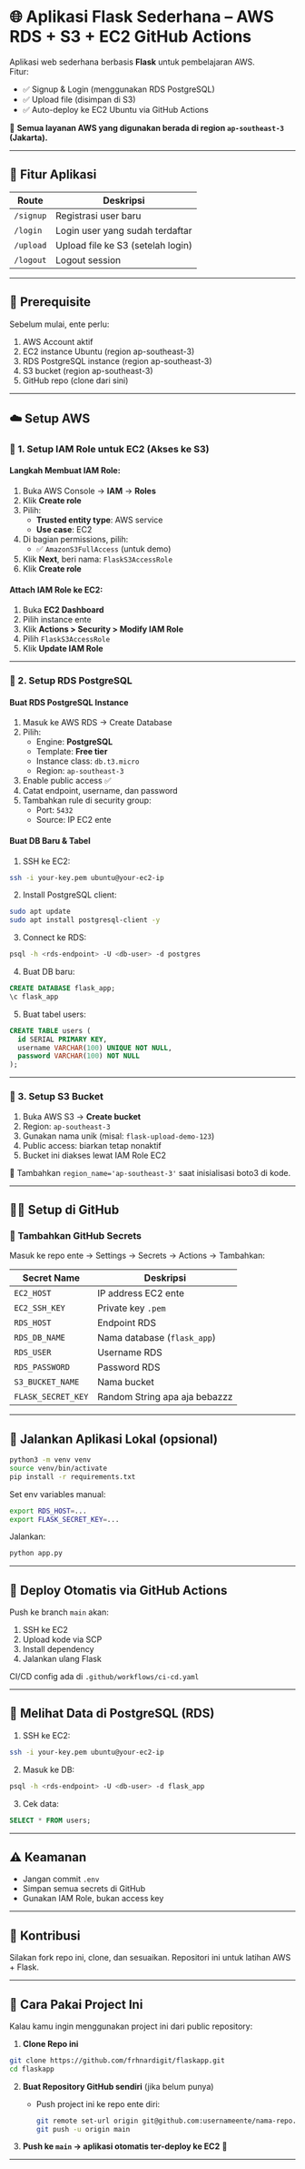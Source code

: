 # 🌐 Aplikasi Flask Sederhana – AWS RDS + S3 + EC2  GitHub Actions

Aplikasi web sederhana berbasis **Flask** untuk pembelajaran AWS.  
Fitur:
- ✅ Signup & Login (menggunakan RDS PostgreSQL)
- ✅ Upload file (disimpan di S3)
- ✅ Auto-deploy ke EC2 Ubuntu via GitHub Actions

📍 **Semua layanan AWS yang digunakan berada di region `ap-southeast-3` (Jakarta).**

---

## 📁 Fitur Aplikasi

| Route     | Deskripsi                            |
|-----------|--------------------------------------|
| `/signup` | Registrasi user baru                 |
| `/login`  | Login user yang sudah terdaftar      |
| `/upload` | Upload file ke S3 (setelah login)    |
| `/logout` | Logout session                       |

---

## 🧰 Prerequisite

Sebelum mulai, ente perlu:

1. AWS Account aktif
2. EC2 instance Ubuntu (region ap-southeast-3)
3. RDS PostgreSQL instance (region ap-southeast-3)
4. S3 bucket (region ap-southeast-3)
5. GitHub repo (clone dari sini)

---

## ☁️ Setup AWS

### 🔹 1. Setup IAM Role untuk EC2 (Akses ke S3)

#### Langkah Membuat IAM Role:

1. Buka AWS Console → **IAM** → **Roles**
2. Klik **Create role**
3. Pilih:
   - **Trusted entity type**: AWS service
   - **Use case**: EC2
4. Di bagian permissions, pilih:
   - ✅ `AmazonS3FullAccess` (untuk demo)
5. Klik **Next**, beri nama: `FlaskS3AccessRole`
6. Klik **Create role**

#### Attach IAM Role ke EC2:

1. Buka **EC2 Dashboard**
2. Pilih instance ente
3. Klik **Actions > Security > Modify IAM Role**
4. Pilih `FlaskS3AccessRole`
5. Klik **Update IAM Role**

---

### 🔹 2. Setup RDS PostgreSQL

#### Buat RDS PostgreSQL Instance

1. Masuk ke AWS RDS → Create Database
2. Pilih:
   - Engine: **PostgreSQL**
   - Template: **Free tier**
   - Instance class: `db.t3.micro`
   - Region: `ap-southeast-3`
3. Enable public access ✅
4. Catat endpoint, username, dan password
5. Tambahkan rule di security group:
   - Port: `5432`
   - Source: IP EC2 ente

#### Buat DB Baru & Tabel

1. SSH ke EC2:
```bash
ssh -i your-key.pem ubuntu@your-ec2-ip
```

2. Install PostgreSQL client:
```bash
sudo apt update
sudo apt install postgresql-client -y
```

3. Connect ke RDS:
```bash
psql -h <rds-endpoint> -U <db-user> -d postgres
```

4. Buat DB baru:
```sql
CREATE DATABASE flask_app;
\c flask_app
```

5. Buat tabel users:
```sql
CREATE TABLE users (
  id SERIAL PRIMARY KEY,
  username VARCHAR(100) UNIQUE NOT NULL,
  password VARCHAR(100) NOT NULL
);
```

---

### 🔹 3. Setup S3 Bucket

1. Buka AWS S3 → **Create bucket**
2. Region: `ap-southeast-3`
3. Gunakan nama unik (misal: `flask-upload-demo-123`)
4. Public access: biarkan tetap nonaktif
5. Bucket ini diakses lewat IAM Role EC2

📌 Tambahkan `region_name='ap-southeast-3'` saat inisialisasi boto3 di kode.

---

## 🧑‍💻 Setup di GitHub

### 🔐 Tambahkan GitHub Secrets

Masuk ke repo ente → Settings → Secrets → Actions → Tambahkan:

| Secret Name         | Deskripsi                     |
|---------------------|-------------------------------|
| `EC2_HOST`          | IP address EC2 ente           |
| `EC2_SSH_KEY`       | Private key `.pem`            |
| `RDS_HOST`          | Endpoint RDS                  |
| `RDS_DB_NAME`       | Nama database (`flask_app`)   |
| `RDS_USER`          | Username RDS                  |
| `RDS_PASSWORD`      | Password RDS                  |
| `S3_BUCKET_NAME`    | Nama bucket                   |
| `FLASK_SECRET_KEY`  | Random String apa aja bebazzz |

---

## 🚀 Jalankan Aplikasi Lokal (opsional)

```bash
python3 -m venv venv
source venv/bin/activate
pip install -r requirements.txt
```

Set env variables manual:

```bash
export RDS_HOST=...
export FLASK_SECRET_KEY=...
```

Jalankan:

```bash
python app.py
```

---

## 🚀 Deploy Otomatis via GitHub Actions

Push ke branch `main` akan:

1. SSH ke EC2
2. Upload kode via SCP
3. Install dependency
4. Jalankan ulang Flask

CI/CD config ada di `.github/workflows/ci-cd.yaml`

---

## 🔎 Melihat Data di PostgreSQL (RDS)

1. SSH ke EC2:
```bash
ssh -i your-key.pem ubuntu@your-ec2-ip
```

2. Masuk ke DB:
```bash
psql -h <rds-endpoint> -U <db-user> -d flask_app
```

3. Cek data:
```sql
SELECT * FROM users;
```

---

## ⚠️ Keamanan

- Jangan commit `.env`
- Simpan semua secrets di GitHub
- Gunakan IAM Role, bukan access key

---

## 🙌 Kontribusi

Silakan fork repo ini, clone, dan sesuaikan.
Repositori ini untuk latihan AWS + Flask.

---

## 🚧 Cara Pakai Project Ini

Kalau kamu ingin menggunakan project ini dari public repository:

1. **Clone Repo ini**
```bash
git clone https://github.com/frhnardigit/flaskapp.git
cd flaskapp
```

2. **Buat Repository GitHub sendiri** (jika belum punya)
   - Push project ini ke repo ente diri:
     ```bash
     git remote set-url origin git@github.com:usernameente/nama-repo.git
     git push -u origin main
     ```

6. **Push ke `main` → aplikasi otomatis ter-deploy ke EC2** 🎉

---